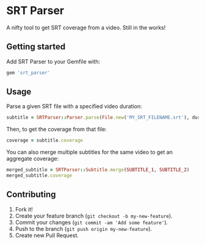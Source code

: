 # SRT Parser
A nifty tool to get SRT coverage from a video. Still in the works!

## Getting started
Add SRT Parser to your Gemfile with:

```ruby
gem 'srt_parser'
```

## Usage
Parse a given SRT file with a specified video duration:
```ruby
subtitle = SRTParser::Parser.parse(File.new('MY_SRT_FILENAME.srt'), duration)
```

Then, to get the coverage from that file:
```ruby
coverage = subtitle.coverage
```

You can also merge multiple subtitles for the same video to get an aggregate coverage:
```ruby
merged_subtitle = SRTParser::Subtitle.merge(SUBTITLE_1, SUBTITLE_2)
merged_subtitle.coverage
```

## Contributing
1. Fork it!
2. Create your feature branch (`git checkout -b my-new-feature`).
3. Commit your changes (`git commit -am 'Add some feature'`).
4. Push to the branch (`git push origin my-new-feature`).
5. Create new Pull Request.
